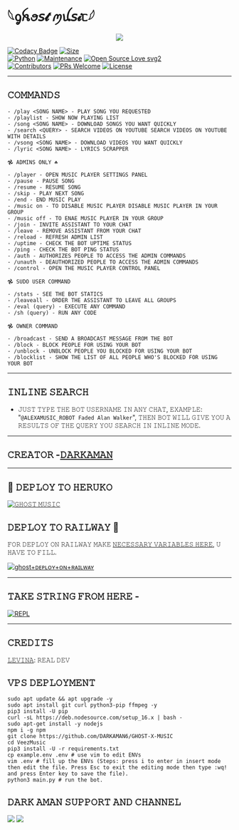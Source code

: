 # 𓆩ᧁꫝꪮ𝘴𝓽 ꪑꪊ𝘴𝓲ᥴ𓆪

<p align="center">
  <img src="https://te.legra.ph/file/9ce1c6510f3d0ba654e4e.jpg">
</p>


[![Codacy Badge](https://api.codacy.com/project/badge/Grade/f7c51539e67b483bb8d7749acca51d3a)](https://app.codacy.com/gh/darkaman6/GHOST-X-MUSIC?utm_source=github.com&utm_medium=referral&utm_content=darkaman6/GHOST-X-MUSIC&utm_campaign=Badge_Grade_Settings)
[![Size](https://img.shields.io/github/repo-size/darkaman6/GHOST-X-MUSIC?style=flat-square&color=green)](https://github.com/darkaman6/GHOST-X-MUSIC)   
[![Python](https://img.shields.io/badge/Python-v3.9-blue)](https://www.python.org/)
[![Maintenance](https://img.shields.io/badge/Maintained%3F-yes-green.svg)](https://github.com/darkaman6/GHOST-X-MUSIC/graphs/commit-activity)
[![Open Source Love svg2](https://badges.frapsoft.com/os/v2/open-source.svg?v=103)](https://github.com/darkaman6/GHOST-X-MUSIC)   
[![Contributors](https://img.shields.io/github/contributors/darkaman6/GHOST-X-MUSIC?style=flat-square&color=green)](https://github.com/darkaman6/GHOST-X-MUSIC/graphs/contributors)
[![PRs Welcome](https://img.shields.io/badge/PRs-welcome-brightgreen.svg?style=flat-square)](https://makeapullrequest.com)
[![License](https://img.shields.io/badge/License-AGPL-blue)](https://github.com/darkaman6/GHOST-X-MUSIC/blob/main/LICENSE)

-------------------------------------------------
## 𝙲𝙾𝙼𝙼𝙰𝙽𝙳𝚂 
```
- /play <𝚂𝙾𝙽𝙶 𝙽𝙰𝙼𝙴> - 𝙿𝙻𝙰𝚈 𝚂𝙾𝙽𝙶 𝚈𝙾𝚄 𝚁𝙴𝚀𝚄𝙴𝚂𝚃𝙴𝙳
- /playlist - 𝚂𝙷𝙾𝚆 𝙽𝙾𝚆 𝙿𝙻𝙰𝚈𝙸𝙽𝙶 𝙻𝙸𝚂𝚃
- /song <𝚂𝙾𝙽𝙶 𝙽𝙰𝙼𝙴> - 𝙳𝙾𝚆𝙽𝙻𝙾𝙰𝙳 𝚂𝙾𝙽𝙶𝚂 𝚈𝙾𝚄 𝚆𝙰𝙽𝚃 𝚀𝚄𝙸𝙲𝙺𝙻𝚈
- /search <𝚀𝚄𝙴𝚁𝚈> - 𝚂𝙴𝙰𝚁𝙲𝙷 𝚅𝙸𝙳𝙴𝙾𝚂 𝙾𝙽 𝚈𝙾𝚄𝚃𝚄𝙱𝙴 𝚂𝙴𝙰𝚁𝙲𝙷 𝚅𝙸𝙳𝙴𝙾𝚂 𝙾𝙽 𝚈𝙾𝚄𝚃𝚄𝙱𝙴 𝚆𝙸𝚃𝙷 𝙳𝙴𝚃𝙰𝙸𝙻𝚂
- /vsong <𝚂𝙾𝙽𝙶 𝙽𝙰𝙼𝙴> - 𝙳𝙾𝚆𝙽𝙻𝙾𝙰𝙳 𝚅𝙸𝙳𝙴𝙾𝚂 𝚈𝙾𝚄 𝚆𝙰𝙽𝚃 𝚀𝚄𝙸𝙲𝙺𝙻𝚈 
- /lyric <𝚂𝙾𝙽𝙶 𝙽𝙰𝙼𝙴> - 𝙻𝚈𝚁𝙸𝙲𝚂 𝚂𝙲𝚁𝙰𝙿𝙿𝙴𝚁

𖣘 𝙰𝙳𝙼𝙸𝙽𝚂 𝙾𝙽𝙻𝚈 ☘︎

- /player - 𝙾𝙿𝙴𝙽 𝙼𝚄𝚂𝙸𝙲 𝙿𝙻𝙰𝚈𝙴𝚁 𝚂𝙴𝚃𝚃𝙸𝙽𝙶𝚂 𝙿𝙰𝙽𝙴𝙻
- /pause - 𝙿𝙰𝚄𝚂𝙴 𝚂𝙾𝙽𝙶 
- /resume - 𝚁𝙴𝚂𝚄𝙼𝙴 𝚂𝙾𝙽𝙶
- /skip - 𝙿𝙻𝙰𝚈 𝙽𝙴𝚇𝚃 𝚂𝙾𝙽𝙶
- /end - 𝙴𝙽𝙳 𝙼𝚄𝚂𝙸𝙲 𝙿𝙻𝙰𝚈
- /music on - 𝚃𝙾 𝙳𝙸𝚂𝙰𝙱𝙻𝙴 𝙼𝚄𝚂𝙸𝙲 𝙿𝙻𝙰𝚈𝙴𝚁 𝙳𝙸𝚂𝙰𝙱𝙻𝙴 𝙼𝚄𝚂𝙸𝙲 𝙿𝙻𝙰𝚈𝙴𝚁 𝙸𝙽 𝚈𝙾𝚄𝚁 𝙶𝚁𝙾𝚄𝙿
- /music off - 𝚃𝙾 𝙴𝙽𝙰𝙴 𝙼𝚄𝚂𝙸𝙲 𝙿𝙻𝙰𝚈𝙴𝚁 𝙸𝙽 𝚈𝙾𝚄𝚁 𝙶𝚁𝙾𝚄𝙿
- /join - 𝙸𝙽𝚅𝙸𝚃𝙴 𝙰𝚂𝚂𝙸𝚂𝚃𝙰𝙽𝚃 𝚃𝙾 𝚈𝙾𝚄𝚁 𝙲𝙷𝙰𝚃
- /leave - 𝚁𝙴𝙼𝙾𝚅𝙴 𝙰𝚂𝚂𝙸𝚂𝚃𝙰𝙽𝚃 𝙵𝚁𝙾𝙼 𝚈𝙾𝚄𝚁 𝙲𝙷𝙰𝚃 
- /reload - 𝚁𝙴𝙵𝚁𝙴𝚂𝙷 𝙰𝙳𝙼𝙸𝙽 𝙻𝙸𝚂𝚃
- /uptime - 𝙲𝙷𝙴𝙲𝙺 𝚃𝙷𝙴 𝙱𝙾𝚃 𝚄𝙿𝚃𝙸𝙼𝙴 𝚂𝚃𝙰𝚃𝚄𝚂
- /ping - 𝙲𝙷𝙴𝙲𝙺 𝚃𝙷𝙴 𝙱𝙾𝚃 𝙿𝙸𝙽𝙶 𝚂𝚃𝙰𝚃𝚄𝚂
- /auth - 𝙰𝚄𝚃𝙷𝙾𝚁𝙸𝚉𝙴𝚂 𝙿𝙴𝙾𝙿𝙻𝙴 𝚃𝙾 𝙰𝙲𝙲𝙴𝚂𝚂 𝚃𝙷𝙴 𝙰𝙳𝙼𝙸𝙽 𝙲𝙾𝙼𝙼𝙰𝙽𝙳𝚂
- /unauth - 𝙳𝙴𝙰𝚄𝚃𝙷𝙾𝚁𝙸𝚉𝙴𝙳 𝙿𝙴𝙾𝙿𝙻𝙴 𝚃𝙾 𝙰𝙲𝙲𝙴𝚂𝚂 𝚃𝙷𝙴 𝙰𝙳𝙼𝙸𝙽 𝙲𝙾𝙼𝙼𝙰𝙽𝙳𝚂
- /control - 𝙾𝙿𝙴𝙽 𝚃𝙷𝙴 𝙼𝚄𝚂𝙸𝙲 𝙿𝙻𝙰𝚈𝙴𝚁 𝙲𝙾𝙽𝚃𝚁𝙾𝙻 𝙿𝙰𝙽𝙴𝙻

𖣘 𝚂𝚄𝙳𝙾 𝚄𝚂𝙴𝚁 𝙲𝙾𝙼𝙼𝙰𝙽𝙳 

- /stats - 𝚂𝙴𝙴 𝚃𝙷𝙴 𝙱𝙾𝚃 𝚂𝚃𝙰𝚃𝙸𝙲𝚂 
- /leaveall - 𝙾𝚁𝙳𝙴𝚁 𝚃𝙷𝙴 𝙰𝚂𝚂𝙸𝚂𝚃𝙰𝙽𝚃 𝚃𝙾 𝙻𝙴𝙰𝚅𝙴 𝙰𝙻𝙻 𝙶𝚁𝙾𝚄𝙿𝚂
- /eval (query) - 𝙴𝚇𝙴𝙲𝚄𝚃𝙴 𝙰𝙽𝚈 𝙲𝙾𝙼𝙼𝙰𝙽𝙳
- /sh (query) - 𝚁𝚄𝙽 𝙰𝙽𝚈 𝙲𝙾𝙳𝙴 

𖣘 𝙾𝚆𝙽𝙴𝚁 𝙲𝙾𝙼𝙼𝙰𝙽𝙳

- /broadcast - 𝚂𝙴𝙽𝙳 𝙰 𝙱𝚁𝙾𝙰𝙳𝙲𝙰𝚂𝚃 𝙼𝙴𝚂𝚂𝙰𝙶𝙴 𝙵𝚁𝙾𝙼 𝚃𝙷𝙴 𝙱𝙾𝚃
- /block - 𝙱𝙻𝙾𝙲𝙺 𝙿𝙴𝙾𝙿𝙻𝙴 𝙵𝙾𝚁 𝚄𝚂𝙸𝙽𝙶 𝚈𝙾𝚄𝚁 𝙱𝙾𝚃
- /unblock - 𝚄𝙽𝙱𝙻𝙾𝙲𝙺 𝙿𝙴𝙾𝙿𝙻𝙴 𝚈𝙾𝚄 𝙱𝙻𝙾𝙲𝙺𝙴𝙳 𝙵𝙾𝚁 𝚄𝚂𝙸𝙽𝙶 𝚈𝙾𝚄𝚁 𝙱𝙾𝚃
- /blocklist - 𝚂𝙷𝙾𝚆 𝚃𝙷𝙴 𝙻𝙸𝚂𝚃 𝙾𝙵 𝙰𝙻𝙻 𝙿𝙴𝙾𝙿𝙻𝙴 𝚆𝙷𝙾'𝚂 𝙱𝙻𝙾𝙲𝙺𝙴𝙳 𝙵𝙾𝚁 𝚄𝚂𝙸𝙽𝙶 𝚈𝙾𝚄𝚁 𝙱𝙾𝚃
```
-------------------------------------------------
## 𝙸𝙽𝙻𝙸𝙽𝙴 𝚂𝙴𝙰𝚁𝙲𝙷

- 𝙹𝚄𝚂𝚃 𝚃𝚈𝙿𝙴 𝚃𝙷𝙴 𝙱𝙾𝚃 𝚄𝚂𝙴𝚁𝙽𝙰𝙼𝙴 𝙸𝙽 𝙰𝙽𝚈 𝙲𝙷𝙰𝚃, 𝙴𝚇𝙰𝙼𝙿𝙻𝙴: "`@ALEXAMUSIC_ROBOT Faded Alan Walker`", 𝚃𝙷𝙴𝙽 𝙱𝙾𝚃 𝚆𝙸𝙻𝙻 𝙶𝙸𝚅𝙴 𝚈𝙾𝚄 𝙰 𝚁𝙴𝚂𝚄𝙻𝚃𝚂 𝙾𝙵 𝚃𝙷𝙴 𝚀𝚄𝙴𝚁𝚈 𝚈𝙾𝚄 𝚂𝙴𝙰𝚁𝙲𝙷 𝙸𝙽 𝙸𝙽𝙻𝙸𝙽𝙴 𝙼𝙾𝙳𝙴.

-------------------------------------------------

## 𝙲𝚁𝙴𝙰𝚃𝙾𝚁 -[𝙳𝙰𝚁𝙺𝙰𝙼𝙰𝙽](https://t.me/DARKAMAN)

-------------------------------------------------

## 🚀 𝙳𝙴𝙿𝙻𝙾𝚈 𝚃𝙾 𝙷𝙴𝚁𝚄𝙺𝙾

[![𝙶𝙷𝙾𝚂𝚃 𝙼𝚄𝚂𝙸𝙲](https://www.herokucdn.com/deploy/button.svg)](https://dashboard.heroku.com/new?template=https%3A%2F%2Fgithub.com%2FKENKANEKIOP%2FKENKANEKIXMUSIC)

## 𝙳𝙴𝙿𝙻𝙾𝚈 𝚃𝙾 𝚁𝙰𝙸𝙻𝚆𝙰𝚈 🚄
𝙵𝙾𝚁 𝙳𝙴𝙿𝙻𝙾𝚈 𝙾𝙽 𝚁𝙰𝙸𝙻𝚆𝙰𝚈 𝙼𝙰𝙺𝙴 [𝙽𝙴𝙲𝙴𝚂𝚂𝙰𝚁𝚈 𝚅𝙰𝚁𝙸𝙰𝙱𝙻𝙴𝚂 𝙷𝙴𝚁𝙴](https://github.com/AMAN-GUJJAR/GHOST-TESTING), 𝚄 𝙷𝙰𝚅𝙴 𝚃𝙾 𝙵𝙸𝙻𝙻.

[![ghost+ᴅᴇᴘʟᴏʏ+ᴏɴ+ʀᴀɪʟᴡᴀʏ](https://railway.app/button.svg)](https://railway.app/new/template?template=https://github.com/AMAN-GUJJAR/GHOST-TESTING&envs=SESSION_NAME,BOT_TOKEN,BOT_USERNAME,ALIVE_NAME,ALIVE_IMG,BG_IMAGE,BOT_NAME,ASSISTANT_NAME,DATABASE_URL,LOG_CHANNEL,GROUP_SUPPORT,OWNER_ID,OWNER_NAME,PMPERMIT,UPDATES_CHANNEL,API_ID,API_HASH,SUDO_USERS,DURATION_LIMIT)


-------------------------------------------------

## 𝚃𝙰𝙺𝙴 𝚂𝚃𝚁𝙸𝙽𝙶 𝙵𝚁𝙾𝙼 𝙷𝙴𝚁𝙴 - 

[![REPL](https://repl.it/badge/github/Darkaman5/GHOST-MUSIC)](https://replit.com/@darkaman5/AMAN-GUJJAR-MUSIC)
    
--------------------------------------------------

## 𝙲𝚁𝙴𝙳𝙸𝚃𝚂 

[𝙻𝙴𝚅𝙸𝙽𝙰](https://github.com/levina-lab): 𝚁𝙴𝙰𝙻 𝙳𝙴𝚅 

## 𝚅𝙿𝚂 𝙳𝙴𝙿𝙻𝙾𝚈𝙼𝙴𝙽𝚃
```
sudo apt update && apt upgrade -y
sudo apt install git curl python3-pip ffmpeg -y
pip3 install -U pip
curl -sL https://deb.nodesource.com/setup_16.x | bash -
sudo apt-get install -y nodejs
npm i -g npm
git clone https://github.com/DARKAMAN6/GHOST-X-MUSIC 
cd VeezMusic
pip3 install -U -r requirements.txt
cp example.env .env # use vim to edit ENVs
vim .env # fill up the ENVs (Steps: press i to enter in insert mode then edit the file. Press Esc to exit the editing mode then type :wq! and press Enter key to save the file).
python3 main.py # run the bot.
```
## 𝙳𝙰𝚁𝙺 𝙰𝙼𝙰𝙽 𝚂𝚄𝙿𝙿𝙾𝚁𝚃 𝙰𝙽𝙳 𝙲𝙷𝙰𝙽𝙽𝙴𝙻
                          
<a href="https://t.me/darkamansupport"><img src="https://img.shields.io/badge/𝙳𝙰𝚁𝙺𝙰𝙼𝙰𝙽 𝚂𝚄𝙿𝙿𝙾𝚁𝚃%20-golden.svg?logo=Telegram"></a> <a href="https://t.me/darkamanchannel"><img src="https://img.shields.io/badge/𝙳𝙰𝚁𝙺 𝙰𝙼𝙰𝙽 𝙲𝙷𝙰𝙽𝙽𝙴𝙻%20-blue.svg?logo=Telegram"></a>

